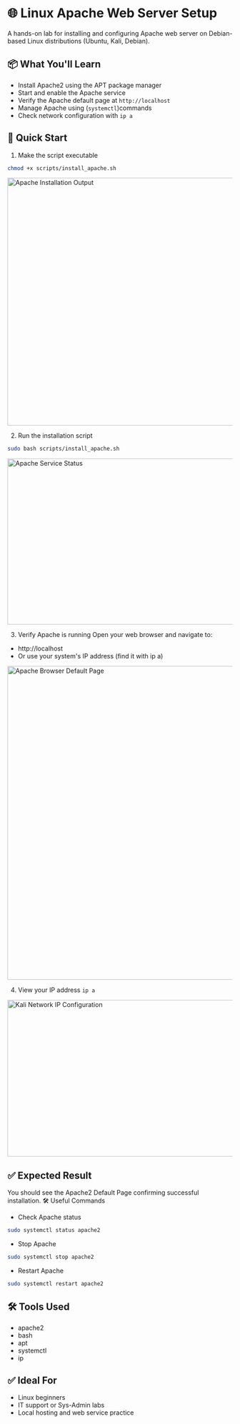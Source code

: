# 🌐 Linux Apache Web Server Setup
A hands-on lab for installing and configuring Apache web server on Debian-based Linux distributions (Ubuntu, Kali, Debian).

## 📦 What You'll Learn
* Install Apache2 using the APT package manager
* Start and enable the Apache service
* Verify the Apache default page at `http://localhost`
* Manage Apache using (`systemctl`)commands 
* Check network configuration with `ip a`

## 🚀 Quick Start
1. Make the script executable
```bash
chmod +x scripts/install_apache.sh
```
<img width="753" height="555" alt="Apache Installation Output" src="https://github.com/user-attachments/assets/c3fe48ff-d709-4aa0-8bb0-36d3d90fdfd3" />

2. Run the installation script
```bash
sudo bash scripts/install_apache.sh
```
<img width="752" height="372" alt="Apache Service Status" src="https://github.com/user-attachments/assets/a1b4a169-570e-4079-9213-5fa3f8dab9c5" />

3. Verify Apache is running
Open your web browser and navigate to:
 - http://localhost
 - Or use your system's IP address (find it with ip a)
 <img width="1122" height="703" alt="Apache Browser Default Page" src="https://github.com/user-attachments/assets/123fd0d9-24a9-42ad-8485-a6a346355c58" />

4. View your IP address
`ip a`
<img width="753" height="351" alt="Kali Network IP Configuration" src="https://github.com/user-attachments/assets/1d3bb55b-4dc3-464e-8ba0-564847776889" />

## ✅ Expected Result
You should see the Apache2 Default Page confirming successful installation.
🛠️ Useful Commands
 - Check Apache status
```bash
sudo systemctl status apache2
```

- Stop Apache
```bash
sudo systemctl stop apache2
```

-  Restart Apache
 ```bash
sudo systemctl restart apache2
```

## 🛠 Tools Used
- apache2
- bash
- apt
- systemctl
- ip

## ✅ Ideal For
* Linux beginners
* IT support or Sys-Admin labs
* Local hosting and web service practice  
